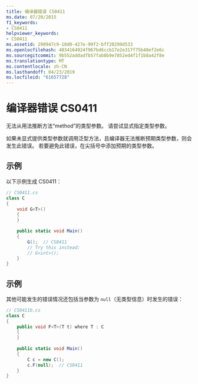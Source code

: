 ```yaml
---
title: 编译器错误 CS0411
ms.date: 07/20/2015
f1_keywords:
- CS0411
helpviewer_keywords:
- CS0411
ms.assetid: 290947c9-10d0-427e-99f2-bff20299d533
ms.openlocfilehash: 4034164924f967bd6ccb17e2e317f75b40ef2e6c
ms.sourcegitcommit: 9b552addadfb57fab0b9e7852ed4f1f1b8a42f8e
ms.translationtype: MT
ms.contentlocale: zh-CN
ms.lasthandoff: 04/23/2019
ms.locfileid: "61657728"
---
```

# <a name="compiler-error-cs0411"></a>编译器错误 CS0411
无法从用法推断方法“method”的类型参数。 请尝试显式指定类型参数。  
  
 如果未显式提供类型参数就调用泛型方法，且编译器无法推断预期类型参数，则会发生此错误。 若要避免此错误，在尖括号中添加预期的类型参数。  
  
## <a name="example"></a>示例  
 以下示例生成 CS0411：  
  
```csharp  
// CS0411.cs  
class C  
{  
    void G<T>()  
    {  
    }  
  
    public static void Main()  
    {  
        G();  // CS0411  
        // Try this instead:  
        // G<int>();  
    }  
}  
```  
  
## <a name="example"></a>示例  
 其他可能发生的错误情况还包括当参数为 `null`（无类型信息）时发生的错误：  
  
```csharp  
// CS0411b.cs  
class C  
{  
    public void F<T>(T t) where T : C   
    {  
    }  
  
    public static void Main()  
    {  
        C c = new C();  
        c.F(null);  // CS0411  
    }  
}  
```
